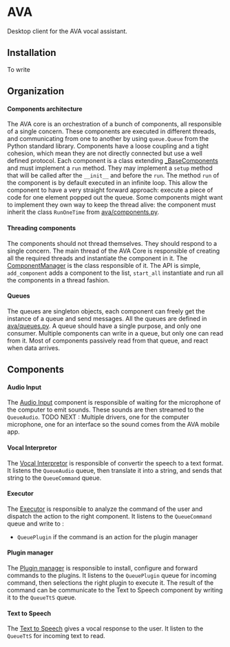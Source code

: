 # AVA
Desktop client for the AVA vocal assistant.

## Installation

To write

## Organization

#### Components architecture
The AVA core is an orchestration of a bunch of components, all responsible of a single concern. These components are executed in different threads, and communicating from one to another by using `queue.Queue` from the Python standard library. Components have a loose coupling and a tight cohesion, which mean they are not directly connected but use a well defined protocol. Each component is a class extending [_BaseComponents](ava/components.py) and must implement a `run` method. They may implement a `setup` method that will be called after the `__init__` and before the `run`. The method `run` of the component is by default executed in an infinite loop. This allow the component to have a very straight forward approach: execute a piece of code for one element popped out the queue. Some components might want to implement they own way to keep the thread alive: the component must inherit the class `RunOneTime` from [ava/components.py](ava/components.py).
  
#### Threading components
The components should not thread themselves. They should respond to a single concern. The main thread of the AVA Core is responsible of creating all the required threads and instantiate the component in it. The [ComponentManager](ava/components.py) is the class responsible of it. The API is simple, `add_component` adds a component to the list, `start_all` instantiate and run all the components in a thread fashion. 

#### Queues
The queues are singleton objects, each component can freely get the instance of a queue and send messages. All the queues are defined in [ava/queues.py](ava/queues.py). A queue should have a single purpose, and only one consumer. Multiple components can write in a queue, but only one can read from it. Most of components passively read from that queue, and react when data arrives. 

## Components

#### Audio Input

The [Audio Input](ava/audio_input) component is responsible of waiting for the microphone of the computer to emit sounds. These sounds are then streamed to the `QueueAudio`. TODO NEXT : Multiple drivers, one for the computer microphone, one for an interface so the sound comes from the AVA mobile app.

#### Vocal Interpretor

The [Vocal Interpretor](ava/vocal_interpretor) is responsible of convertir the speech to a text format. It listens the `QueueAudio` queue, then translate it into a string, and sends that string to the `QueueCommand` queue.

#### Executor

The [Executor](ava/executor) is responsible to analyze the command of the user and dispatch the action to the right component. It listens to the `QueueCommand` queue and write to :
 - `QueuePlugin` if the command is an action for the plugin manager
 
#### Plugin manager

The [Plugin manager](ava/plugin_manager) is responsible to install, configure and forward commands to the plugins. It listens to the `QueuePlugin` queue for incoming command, then selections the right plugin to execute it. The result of the command can be communicate to the Text to Speech component by writing it to the `QueueTtS` queue.

#### Text to Speech

The [Text to Speech](ava/text_to_speech) gives a vocal response to the user. It listen to the `QueueTtS` for incoming text to read.
